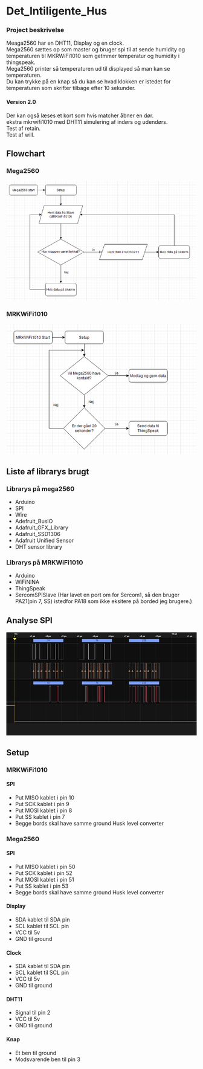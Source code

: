 # Det_Intiligente_Hus
### Project beskrivelse
Meaga2560 har en DHT11, Display og en clock.<br/>
Mega2560 sættes op som master og bruger spi til at sende humidity og temperaturen til MKRWiFi1010 som getmmer temperatur og humidity i thingspeak.<br/>
Mega2560 printer så temperaturen ud til displayed så man kan se temperaturen.<br/>
Du kan trykke på en knap så du kan se hvad klokken er istedet for temperaturen som skrifter tilbage efter 10 sekunder.

#### Version 2.0
Der kan også læses et kort som hvis matcher åbner en dør.<br/>
ekstra mkrwifi1010 med DHT11 simulering af indørs og udendørs.<br/>
Test af retain.<br/>
Test af will.

## Flowchart
### Mega2560
![image](Billeder/Mega2560.PNG)
### MRKWiFi1010
![image](Billeder/MRKWiFi1010.PNG)

## Liste af librarys brugt
### Librarys på mega2560
* Arduino
* SPI
* Wire
* Adefruit_BusIO
* Adafruit_GFX_Library
* Adafruit_SSD1306
* Adafruit Unified Sensor
* DHT sensor library

### Librarys på MRKWiFi1010
* Arduino
* WiFiNINA
* ThingSpeak
* SercomSPISlave (Har lavet en port om for Sercom1, så den bruger PA21(pin 7, SS) istedfor PA18 som ikke eksitere på borded jeg brugere.)

## Analyse SPI
![image](Billeder/Analyser.PNG)

## Setup
### MRKWiFi1010
#### SPI
* Put MISO kablet i pin 10
* Put SCK kablet i pin 9
* Put MOSI kablet i pin 8
* Put SS kablet i pin 7
* Begge bords skal have samme ground
Husk level converter

### Mega2560
#### SPI
* Put MISO kablet i pin 50
* Put SCK kablet i pin 52
* Put MOSI kablet i pin 51
* Put SS kablet i pin 53
* Begge bords skal have samme ground
Husk level converter
#### Display
* SDA kablet til SDA pin
* SCL kablet til SCL pin
* VCC til 5v
* GND til ground
#### Clock
* SDA kablet til SDA pin
* SCL kablet til SCL pin
* VCC til 5v
* GND til ground
#### DHT11
* Signal til pin 2
* VCC til 5v
* GND til ground
#### Knap
* Et ben til ground
* Modsvarende ben til pin 3

